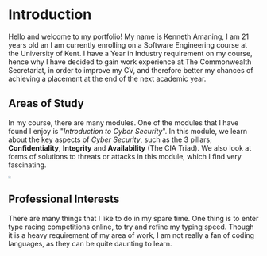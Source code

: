 # Introduction

Hello and welcome to my portfolio! My name is Kenneth Amaning, I am 21 years old an I am currently enrolling on a Software Engineering course at the University of Kent. I have a Year in Industry requirement on my course, hence why I have decided to gain work experience at The Commonwealth Secretariat, in order to improve my CV, and therefore better my chances of achieving a placement at the end of the next academic year.

## Areas of Study

In my course, there are many modules. One of the modules that I have found I enjoy is "*Introduction to Cyber Security*". In this module, we learn about the key aspects of *Cyber Security*, such as the 3 pillars; **Confidentiality**, **Integrity** and **Availability**  (The CIA Triad). We also look at forms of solutions to threats or attacks in this module, which I find very fascinating.

<img src="https://www.f5.com/content/dam/f5-labs-v2/article/articles/edu/20190709_what_is_the_cia_triad/cia_triad.png" style="zoom:33%;" />

## Professional Interests

There are many things that I like to do in my spare time. One thing is to enter type racing competitions online, to try and refine my typing speed. Though it is a heavy requirement of my area of work, I am not really a fan of coding languages, as they can be quite daunting to learn.

